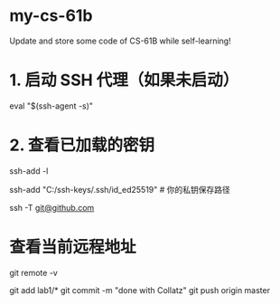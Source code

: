 # my-cs-61b
Update and store some code of CS-61B while self-learning!

# 1. 启动 SSH 代理（如果未启动）
eval "$(ssh-agent -s)"

# 2. 查看已加载的密钥
ssh-add -l

ssh-add "C:/ssh-keys/.ssh/id_ed25519"  # 你的私钥保存路径

ssh -T git@github.com

# 查看当前远程地址
git remote -v

git add lab1/*
git commit -m "done with Collatz"
git push origin master